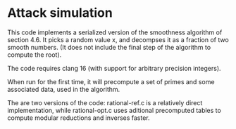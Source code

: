 # Attack simulation

This code implements a serialized version of the smoothness algorithm
of section 4.6.  It picks a random value x, and decompses it as a
fraction of two smooth numbers.  (It does not include the final step
of the algorithm to compute the root).

The code requires clang 16 (with support for arbitrary precision integers).

When run for the first time, it will precompute a set of primes and
some associated data, used in the algorithm.

The are two versions of the code: rational-ref.c is a relatively direct
implementation, while rational-opt.c uses aditional precomputed tables
to compute modular reductions and inverses faster.
